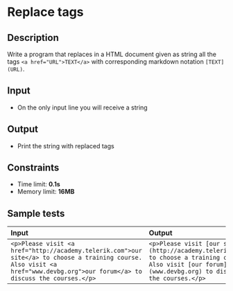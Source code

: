 # Replace tags

## Description
Write a program that replaces in a HTML document given as string all the tags `<a href="URL">TEXT</a>` with corresponding markdown notation `[TEXT](URL)`.

## Input
- On the only input line you will receive a string

## Output
- Print the string with replaced tags

## Constraints
- Time limit: **0.1s**
- Memory limit: **16MB**

## Sample tests

| Input | Output |
|:------|:-------|
| `<p>Please visit <a href="http://academy.telerik.com">our site</a> to choose a training course. Also visit <a href="www.devbg.org">our forum</a> to discuss the courses.</p>` | `<p>Please visit [our site](http://academy.telerik.com) to choose a training course. Also visit [our forum](www.devbg.org) to discuss the courses.</p>` |
